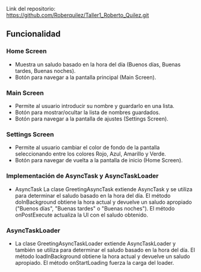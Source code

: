 Link del repositorio: https://github.com/Roberquilez/Taller1_Roberto_Quilez.git


## Funcionalidad

### Home Screen
- Muestra un saludo basado en la hora del día (Buenos días, Buenas tardes, Buenas noches).
- Botón para navegar a la pantalla principal (Main Screen).

### Main Screen
- Permite al usuario introducir su nombre y guardarlo en una lista.
- Botón para mostrar/ocultar la lista de nombres guardados.
- Botón para navegar a la pantalla de ajustes (Settings Screen).

### Settings Screen
- Permite al usuario cambiar el color de fondo de la pantalla seleccionando entre los colores Rojo, Azul, Amarillo y Verde.
- Botón para navegar de vuelta a la pantalla de inicio (Home Screen).

### Implementación de AsyncTask y AsyncTaskLoader
- AsyncTask
La clase GreetingAsyncTask extiende AsyncTask y se utiliza para determinar el saludo basado en la hora del día. El método doInBackground obtiene la hora actual y devuelve un saludo apropiado ("Buenos días", "Buenas tardes" o "Buenas noches"). El método onPostExecute actualiza la UI con el saludo obtenido.

### AsyncTaskLoader
- La clase GreetingAsyncTaskLoader extiende AsyncTaskLoader y también se utiliza para determinar el saludo basado en la hora del día. El método loadInBackground obtiene la hora actual y devuelve un saludo apropiado. El método onStartLoading fuerza la carga del loader.
